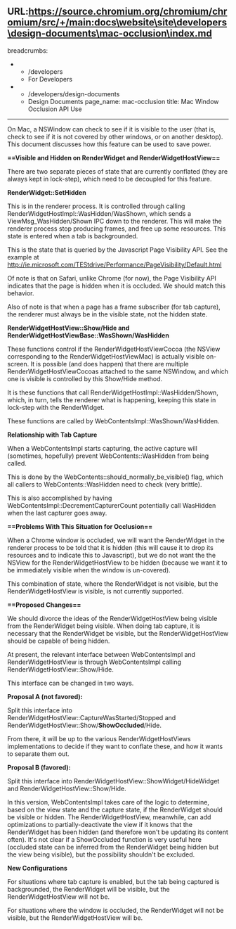 URL:https://source.chromium.org/chromium/chromium/src/+/main:docs\website\site\developers\design-documents\mac-occlusion\index.md
---
breadcrumbs:
- - /developers
  - For Developers
- - /developers/design-documents
  - Design Documents
page_name: mac-occlusion
title: Mac Window Occlusion API Use
---

On Mac, a NSWindow can check to see if it is visible to the user (that is, check
to see if it is not covered by other windows, or on another desktop). This
document discusses how this feature can be used to save power.

**==Visible and Hidden on RenderWidget and RenderWidgetHostView==**

There are two separate pieces of state that are currently conflated (they are
always kept in lock-step), which need to be decoupled for this feature.

**RenderWidget::SetHidden**

This is in the renderer process. It is controlled through calling
RenderWidgetHostImpl::WasHidden/WasShown, which sends a ViewMsg_WasHidden/Shown
IPC down to the renderer. This will make the renderer process stop producing
frames, and free up some resources. This state is entered when a tab is
backgrounded.

This is the state that is queried by the Javascript Page Visibility API. See the
example at
http://ie.microsoft.com/TEStdrive/Performance/PageVisibility/Default.html

Of note is that on Safari, unlike Chrome (for now), the Page Visibility API
indicates that the page is hidden when it is occluded. We should match this
behavior.

Also of note is that when a page has a frame subscriber (for tab capture), the
renderer must always be in the visible state, not the hidden state.

**RenderWidgetHostView::Show/Hide and
RenderWidgetHostViewBase::WasShown/WasHidden**

These functions control if the RenderWidgetHostViewCocoa (the NSView
corresponding to the RenderWidgetHostViewMac) is actually visible on-screen. It
is possible (and does happen) that there are multiple RenderWidgetHostViewCocoas
attached to the same NSWindow, and which one is visible is controlled by this
Show/Hide method.

It is these functions that call RenderWidgetHostImpl::WasHidden/Shown, which, in
turn, tells the renderer what is happening, keeping this state in lock-step with
the RenderWidget.

These functions are called by WebContentsImpl::WasShown/WasHidden.

**Relationship with Tab Capture**

When a WebContentsImpl starts capturing, the active capture will (sometimes,
hopefully) prevent WebContents::WasHidden from being called.

This is done by the WebContents::should_normally_be_visible() flag, which all
callers to WebContents::WasHidden need to check (very brittle).

This is also accomplished by having WebContentsImpl::DecrementCapturerCount
potentially call WasHidden when the last capturer goes away.

**==Problems With This Situation for Occlusion==**

When a Chrome window is occluded, we will want the RenderWidget in the renderer
process to be told that it is hidden (this will cause it to drop its resources
and to indicate this to Javascript), but we do not want the the NSView for the
RenderWidgetHostView to be hidden (because we want it to be immediately visible
when the window is un-covered).

This combination of state, where the RenderWidget is not visible, but the
RenderWidgetHostView is visible, is not currently supported.

**==Proposed Changes==**

We should divorce the ideas of the RenderWidgetHostView being visible from the
RenderWidget being visible. When doing tab capture, it is necessary that the
RenderWidget be visible, but the RenderWidgetHostView should be capable of being
hidden.

At present, the relevant interface between WebContentsImpl and
RenderWidgetHostView is through WebContentsImpl calling
RenderWidgetHostView::Show/Hide.

This interface can be changed in two ways.

**Proposal A (not favored):**

Split this interface into RenderWidgetHostView::CaptureWasStarted/Stopped and
RenderWidgetHostView::Show/**ShowOccluded**/Hide.

From there, it will be up to the various RenderWidgetHostViews implementations
to decide if they want to conflate these, and how it wants to separate them out.

**Proposal B (favored):**

Split this interface into RenderWidgetHostView::ShowWidget/HideWidget and
RenderWidgetHostView::Show/Hide.

In this version, WebContentsImpl takes care of the logic to determine, based on
the view state and the capture state, if the RenderWidget should be visible or
hidden. The RenderWidgetHostView, meanwhile, can add optimizations to
partially-deactivate the view if it knows that the RenderWidget has been hidden
(and therefore won't be updating its content often). It's not clear if a
ShowOccluded function is very useful here (occluded state can be inferred from
the RenderWidget being hidden but the view being visible), but the possibility
shouldn't be excluded.

**New Configurations**

For situations where tab capture is enabled, but the tab being captured is
backgrounded, the RenderWidget will be visible, but the RenderWidgetHostView
will not be.

For situations where the window is occluded, the RenderWidget will not be
visible, but the RenderWidgetHostView will be.
